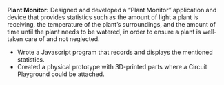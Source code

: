 **Plant Monitor:** Designed and developed a “Plant Monitor” application and device that provides statistics such as the amount of light a plant is receiving, the temperature of the plant’s surroundings, and the amount of time until the plant needs to be watered, in order to ensure a plant is well-taken care of and not neglected. 
- Wrote a Javascript program that records and displays the mentioned statistics.
- Created a physical prototype with 3D-printed parts where a Circuit Playground could be attached.
